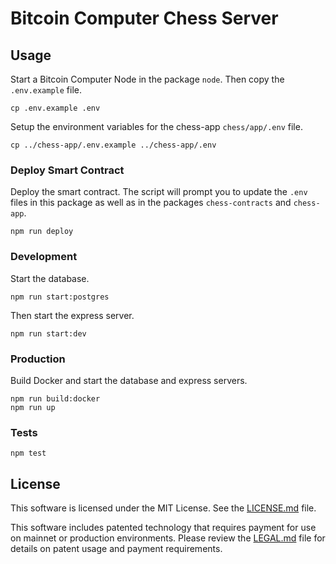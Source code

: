 # Bitcoin Computer Chess Server

## Usage

Start a Bitcoin Computer Node in the package `node`. Then copy the `.env.example` file.

```
cp .env.example .env
```

Setup the environment variables for the chess-app `chess/app/.env` file.

```
cp ../chess-app/.env.example ../chess-app/.env
```

### Deploy Smart Contract

Deploy the smart contract. The script will prompt you to update the `.env` files in this package as well as in the packages `chess-contracts` and `chess-app`.

```
npm run deploy
```

### Development

Start the database.

```
npm run start:postgres
```

Then start the express server.

```
npm run start:dev
```

### Production

Build Docker and start the database and express servers.

```
npm run build:docker
npm run up
```

### Tests

```
npm test
```

## License

This software is licensed under the MIT License. See the [LICENSE.md](./LICENSE.md) file.

This software includes patented technology that requires payment for use on mainnet or production environments. Please review the [LEGAL.md](./LEGAL.md) file for details on patent usage and payment requirements.
